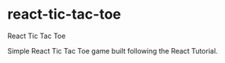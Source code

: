 # react-tic-tac-toe
React Tic Tac Toe

Simple React Tic Tac Toe game built following the React Tutorial.
